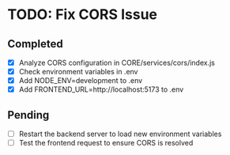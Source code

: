 # TODO: Fix CORS Issue

## Completed
- [x] Analyze CORS configuration in CORE/services/cors/index.js
- [x] Check environment variables in .env
- [x] Add NODE_ENV=development to .env
- [x] Add FRONTEND_URL=http://localhost:5173 to .env

## Pending
- [ ] Restart the backend server to load new environment variables
- [ ] Test the frontend request to ensure CORS is resolved
